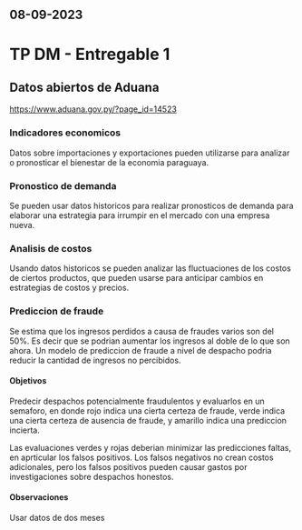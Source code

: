 08-09-2023
---
# TP DM - Entregable 1

## Datos abiertos de Aduana
https://www.aduana.gov.py/?page_id=14523

### Indicadores economicos
Datos sobre importaciones y exportaciones pueden utilizarse para analizar o pronosticar el bienestar de la economia paraguaya.

### Pronostico de demanda
Se pueden usar datos historicos para realizar pronosticos de demanda para elaborar una estrategia para irrumpir en el mercado con una empresa nueva.

### Analisis de costos
Usando datos historicos se pueden analizar las fluctuaciones de los costos de ciertos productos, que pueden usarse para anticipar cambios en estrategias de costos y precios.

### Prediccion de fraude
Se estima que los ingresos perdidos a causa de fraudes varios son del 50%. Es decir que se podrian aumentar los ingresos al doble de lo que son ahora. Un modelo de prediccion de fraude a nivel de despacho podria reducir la cantidad de ingresos no percibidos.

#### Objetivos
Predecir despachos potencialmente fraudulentos y evaluarlos en un semaforo, en donde rojo indica una cierta certeza de fraude, verde indica una cierta certeza de ausencia de fraude, y amarillo indica una prediccion incierta.

Las evaluaciones verdes y rojas deberian minimizar las predicciones faltas, en aprticular los falsos positivos. Los falsos negativos no crean costos adicionales, pero los falsos positivos pueden causar gastos por investigaciones sobre despachos honestos.

#### Observaciones
Usar datos de dos meses